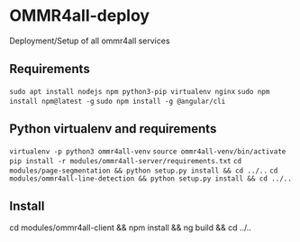 # OMMR4all-deploy

Deployment/Setup of all ommr4all services

## Requirements
`sudo apt install nodejs npm python3-pip virtualenv nginx`
`sudo npm install npm@latest -g`
`sudo npm install -g @angular/cli`

## Python virtualenv and requirements
`virtualenv -p python3 ommr4all-venv`
`source ommr4all-venv/bin/activate`
`pip install -r modules/ommr4all-server/requirements.txt`
`cd modules/page-segmentation && python setup.py install && cd ../..`
`cd modules/ommr4all-line-detection && python setup.py install && cd ../..`

## Install
cd modules/ommr4all-client && npm install && ng build && cd ../..

